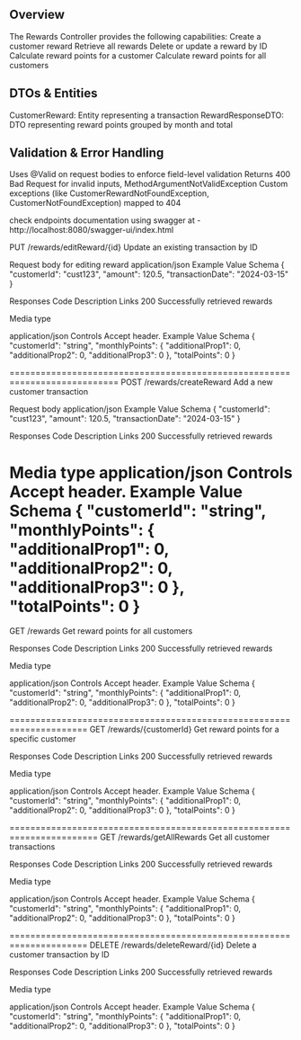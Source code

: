 Overview
--------
The Rewards Controller provides the following capabilities:
Create a customer reward
Retrieve all rewards
Delete or update a reward by ID
Calculate reward points for a customer
Calculate reward points for all customers

DTOs & Entities
---------------
CustomerReward: Entity representing a transaction
RewardResponseDTO: DTO representing reward points grouped by month and total

Validation & Error Handling
---------------------------
Uses @Valid on request bodies to enforce field-level validation
Returns 400 Bad Request for invalid inputs, MethodArgumentNotValidException
Custom exceptions (like CustomerRewardNotFoundException, CustomerNotFoundException) mapped to 404

check endpoints documentation using swagger at - http://localhost:8080/swagger-ui/index.html

PUT
/rewards/editReward/{id}
Update an existing transaction by ID

Request body for editing reward
application/json
Example Value
Schema
{
"customerId": "cust123",
"amount": 120.5,
"transactionDate": "2024-03-15"
}

Responses
Code	Description	Links
200
Successfully retrieved rewards

Media type

application/json
Controls Accept header.
Example Value
Schema
{
"customerId": "string",
"monthlyPoints": {
"additionalProp1": 0,
"additionalProp2": 0,
"additionalProp3": 0
},
"totalPoints": 0
}

===========================================================================
POST
/rewards/createReward
Add a new customer transaction

Request body
application/json
Example Value
Schema
{
"customerId": "cust123",
"amount": 120.5,
"transactionDate": "2024-03-15"
}

Responses
Code	Description	Links
200
Successfully retrieved rewards

Media type
application/json
Controls Accept header.
Example Value
Schema
{
"customerId": "string",
"monthlyPoints": {
"additionalProp1": 0,
"additionalProp2": 0,
"additionalProp3": 0
},
"totalPoints": 0
}
============================================================================
GET
/rewards
Get reward points for all customers

Responses
Code	Description	Links
200
Successfully retrieved rewards

Media type

application/json
Controls Accept header.
Example Value
Schema
{
"customerId": "string",
"monthlyPoints": {
"additionalProp1": 0,
"additionalProp2": 0,
"additionalProp3": 0
},
"totalPoints": 0
}

=====================================================================
GET
/rewards/{customerId}
Get reward points for a specific customer

Responses
Code	Description	Links
200
Successfully retrieved rewards

Media type

application/json
Controls Accept header.
Example Value
Schema
{
"customerId": "string",
"monthlyPoints": {
"additionalProp1": 0,
"additionalProp2": 0,
"additionalProp3": 0
},
"totalPoints": 0
}

=======================================================================
GET
/rewards/getAllRewards
Get all customer transactions

Responses
Code	Description	Links
200
Successfully retrieved rewards

Media type

application/json
Controls Accept header.
Example Value
Schema
{
"customerId": "string",
"monthlyPoints": {
"additionalProp1": 0,
"additionalProp2": 0,
"additionalProp3": 0
},
"totalPoints": 0
}

=====================================================================
DELETE
/rewards/deleteReward/{id}
Delete a customer transaction by ID

Responses
Code	Description	Links
200
Successfully retrieved rewards

Media type

application/json
Controls Accept header.
Example Value
Schema
{
"customerId": "string",
"monthlyPoints": {
"additionalProp1": 0,
"additionalProp2": 0,
"additionalProp3": 0
},
"totalPoints": 0
}

